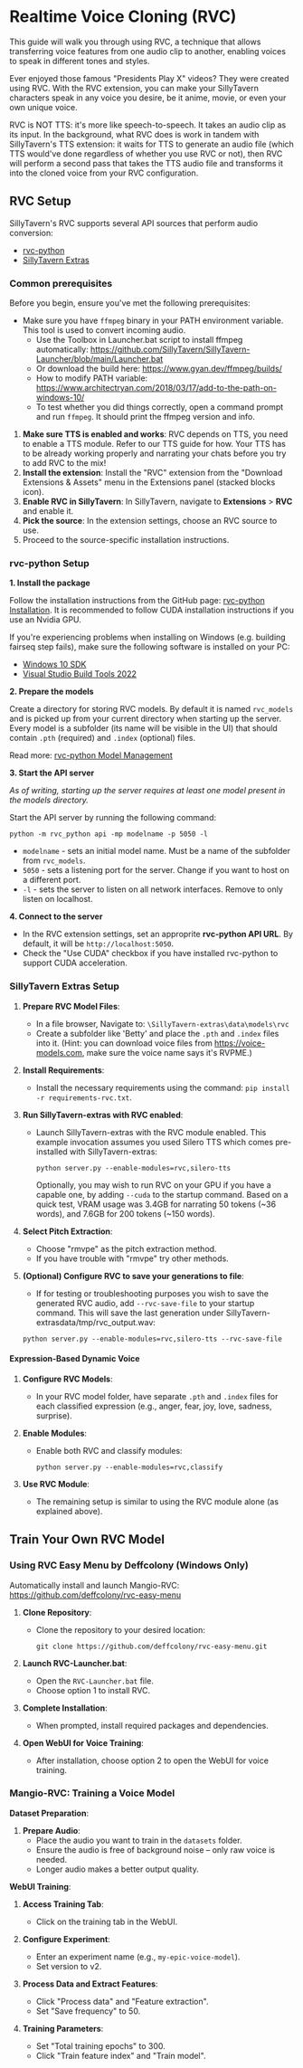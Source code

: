 # Realtime Voice Cloning (RVC)

This guide will walk you through using RVC, a technique that allows transferring voice features from one audio clip to another, enabling voices to speak in different tones and styles.

Ever enjoyed those famous "Presidents Play X" videos? They were created using RVC. With the RVC extension, you can make your SillyTavern characters speak in any voice you desire, be it anime, movie, or even your own unique voice.

RVC is NOT TTS: it's more like speech-to-speech. It takes an audio clip as its input. In the background, what RVC does is work in tandem with SillyTavern's TTS extension: it waits for TTS to generate an audio file (which TTS would've done regardless of whether you use RVC or not), then RVC will perform a second pass that takes the TTS audio file and transforms it into the cloned voice from your RVC configuration.

## RVC Setup

SillyTavern's RVC supports several API sources that perform audio conversion:

* [rvc-python](https://github.com/daswer123/rvc-python)
* [SillyTavern Extras](https://github.com/SillyTavern/SillyTavern-Extras)

### Common prerequisites

Before you begin, ensure you've met the following prerequisites:

- Make sure you have `ffmpeg` binary in your PATH environment variable. This tool is used to convert incoming audio.
   - Use the Toolbox in Launcher.bat script to install ffmpeg automatically: https://github.com/SillyTavern/SillyTavern-Launcher/blob/main/Launcher.bat
   - Or download the build here: https://www.gyan.dev/ffmpeg/builds/ 
   - How to modify PATH variable: https://www.architectryan.com/2018/03/17/add-to-the-path-on-windows-10/
   - To test whether you did things correctly, open a command prompt and run ```ffmpeg```. It should print the ffmpeg version and info.

1. **Make sure TTS is enabled and works**: RVC depends on TTS, you need to enable a TTS module. Refer to our TTS guide for how. Your TTS has to be already working properly and narrating your chats before you try to add RVC to the mix!
2. **Install the extension**: Install the "RVC" extension from the "Download Extensions & Assets" menu in the Extensions panel (stacked blocks icon).
3. **Enable RVC in SillyTavern**: In SillyTavern, navigate to **Extensions** > **RVC** and enable it.
4. **Pick the source**: In the extension settings, choose an RVC source to use.
5. Proceed to the source-specific installation instructions.

### rvc-python Setup

**1. Install the package**

Follow the installation instructions from the GitHub page: [rvc-python Installation](https://github.com/daswer123/rvc-python?tab=readme-ov-file#installation). It is recommended to follow CUDA installation instructions if you use an Nvidia GPU.

If you're experiencing problems when installing on Windows (e.g. building fairseq step fails), make sure the following software is installed on your PC:

- [Windows 10 SDK](https://developer.microsoft.com/en-us/windows/downloads/windows-sdk/)
- [Visual Studio Build Tools 2022](https://visualstudio.microsoft.com/downloads/#build-tools-for-visual-studio-2022)

**2. Prepare the models**

Create a directory for storing RVC models. By default it is named `rvc_models` and is picked up from your current directory when starting up the server. Every model is a subfolder (its name will be visible in the UI) that should contain `.pth` (required) and `.index` (optional) files.

Read more: [rvc-python Model Management](https://github.com/daswer123/rvc-python?tab=readme-ov-file#model-management)

**3. Start the API server**

*As of writing, starting up the server requires at least one model present in the models directory.*

Start the API server by running the following command:

```
python -m rvc_python api -mp modelname -p 5050 -l
```

- `modelname` - sets an initial model name. Must be a name of the subfolder from `rvc_models`.
- `5050` - sets a listening port for the server. Change if you want to host on a different port.
- `-l` - sets the server to listen on all network interfaces. Remove to only listen on localhost.

**4. Connect to the server**

- In the RVC extension settings, set an approprite **rvc-python API URL**. By default, it will be `http://localhost:5050`.
- Check the "Use CUDA" checkbox if you have installed rvc-python to support CUDA acceleration.

### SillyTavern Extras Setup

1. **Prepare RVC Model Files**:
   - In a file browser, Navigate to: `\SillyTavern-extras\data\models\rvc` 
   - Create a subfolder like 'Betty' and place the `.pth` and `.index` files into it. (Hint: you can download voice files from https://voice-models.com, make sure the voice name says it's RVPME.)

2. **Install Requirements**:
   - Install the necessary requirements using the command: `pip install -r requirements-rvc.txt`.

3. **Run SillyTavern-extras with RVC enabled**:
   - Launch SillyTavern-extras with the RVC module enabled. This example invocation assumes you used Silero TTS which comes pre-installed with SillyTavern-extras:
     ```shell
     python server.py --enable-modules=rvc,silero-tts
     ```
     Optionally, you may wish to run RVC on your GPU if you have a capable one, by adding ```--cuda``` to the startup command. Based on a quick test, VRAM usage was 3.4GB for narrating 50 tokens (~36 words), and 7.6GB for 200 tokens (~150 words).

4. **Select Pitch Extraction**:
   - Choose "rmvpe" as the pitch extraction method.
   - If you have trouble with "rmvpe" try other methods.

5. **(Optional) Configure RVC to save your generations to file**:
   - If for testing or troubleshooting purposes you wish to save the generated RVC audio, add ```--rvc-save-file``` to your startup command. This will save the last generation under SillyTavern-extrasdata/tmp/rvc_output.wav:
   ```shell
   python server.py --enable-modules=rvc,silero-tts --rvc-save-file
   ```

#### Expression-Based Dynamic Voice

1. **Configure RVC Models**:
   - In your RVC model folder, have separate `.pth` and `.index` files for each classified expression (e.g., anger, fear, joy, love, sadness, surprise).

2. **Enable Modules**:
   - Enable both RVC and classify modules:
     ```shell
     python server.py --enable-modules=rvc,classify
     ```

3. **Use RVC Module**:
   - The remaining setup is similar to using the RVC module alone (as explained above).

## Train Your Own RVC Model

### Using RVC Easy Menu by Deffcolony (Windows Only)

Automatically install and launch Mangio-RVC: https://github.com/deffcolony/rvc-easy-menu

1. **Clone Repository**:
   - Clone the repository to your desired location:
     ```shell
     git clone https://github.com/deffcolony/rvc-easy-menu.git
     ```

2. **Launch RVC-Launcher.bat**:
   - Open the `RVC-Launcher.bat` file.
   - Choose option 1 to install RVC.

3. **Complete Installation**:
   - When prompted, install required packages and dependencies.

4. **Open WebUI for Voice Training**:
   - After installation, choose option 2 to open the WebUI for voice training.

### Mangio-RVC: Training a Voice Model

**Dataset Preparation**:

1. **Prepare Audio**:
   - Place the audio you want to train in the `datasets` folder.
   - Ensure the audio is free of background noise – only raw voice is needed.
   - Longer audio makes a better output quality.

**WebUI Training**:

1. **Access Training Tab**:
   - Click on the training tab in the WebUI.

2. **Configure Experiment**:
   - Enter an experiment name (e.g., `my-epic-voice-model`).
   - Set version to v2.

3. **Process Data and Extract Features**:
   - Click "Process data" and "Feature extraction".
   - Set "Save frequency" to 50.

4. **Training Parameters**:
   - Set "Total training epochs" to 300.
   - Click "Train feature index" and "Train model".
